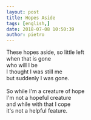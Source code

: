 ```yaml
---
layout: post
title: Hopes Aside
tags: [english,]
date: 2018-07-08 10:50:39
author: pietro
---
```

These hopes aside, so little left<br/>when that is gone<br/>who will I be<br/>I thought I was still me<br/>but suddenly I was gone.<br/><br/>So while I'm a creature of hope<br/>I'm not a hopeful creature<br/>and while with that I cope<br/>it's not a helpful feature.
